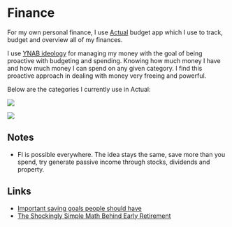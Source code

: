 # Finance
For my own personal finance, I use [Actual](https://actualbudget.com/beta/) budget app which I use to track, budget and overview all of my finances.

I use [YNAB ideology](http://classic.youneedabudget.com/method) for managing my money with the goal of being proactive with budgeting and spending. Knowing how much money I have and how much money I can spend on any given category. I find this proactive approach in dealing with money very freeing and powerful.

Below are the categories I currently use in Actual:

![](https://i.imgur.com/EmzOfZz.png)

![](https://i.imgur.com/wmjtsDj.png)

## Notes
- FI is possible everywhere. The idea stays the same, save more than you spend, try generate passive income through stocks, dividends and property.

## Links
- [Important saving goals people should have](https://www.reddit.com/r/ynab/comments/8d4ab4/what_is_the_best_approach_for_budgeting_savings/)
- [The Shockingly Simple Math Behind Early Retirement](https://www.mrmoneymustache.com/2012/01/13/the-shockingly-simple-math-behind-early-retirement/)